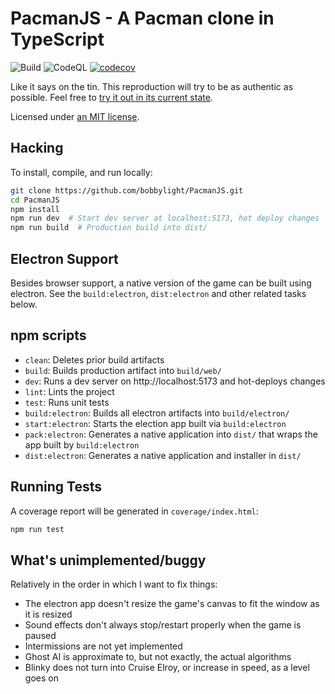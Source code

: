 # PacmanJS - A Pacman clone in TypeScript
![Build](https://github.com/bobbylight/PacmanJS/actions/workflows/build.yml/badge.svg)
![CodeQL](https://github.com/bobbylight/PacmanJS/actions/workflows/codeql-analysis.yml/badge.svg)
[![codecov](https://codecov.io/gh/bobbylight/PacmanJS/branch/master/graph/badge.svg?token=1AzwBREy4R)](https://codecov.io/gh/bobbylight/PacmanJS)

Like it says on the tin.  This reproduction will try to be as authentic as
possible.  Feel free to [try it out in its current state](http://bobbylight.github.io/PacmanJS/).

Licensed under [an MIT license](LICENSE.txt).


## Hacking
To install, compile, and run locally:

```bash
git clone https://github.com/bobbylight/PacmanJS.git
cd PacmanJS
npm install
npm run dev  # Start dev server at localhost:5173, hot deploy changes
npm run build  # Production build into dist/
```


## Electron Support
Besides browser support, a native version of the game can be built using
electron.  See the `build:electron`, `dist:electron` and other related tasks below.


## npm scripts

* `clean`: Deletes prior build artifacts
* `build`: Builds production artifact into `build/web/`
* `dev`:   Runs a dev server on http://localhost:5173 and hot-deploys changes
* `lint`: Lints the project
* `test`: Runs unit tests
* `build:electron`: Builds all electron artifacts into `build/electron/`
* `start:electron`: Starts the election app built via `build:electron`
* `pack:electron`: Generates a native application into `dist/` that wraps the app built by `build:electron`
* `dist:electron`: Generates a native application and installer in `dist/`


## Running Tests
A coverage report will be generated in `coverage/index.html`:

```bash
npm run test
```


## What's unimplemented/buggy
Relatively in the order in which I want to fix things:

* The electron app doesn't resize the game's canvas to fit the window as it is resized
* Sound effects don't always stop/restart properly when the game is paused
* Intermissions are not yet implemented
* Ghost AI is approximate to, but not exactly, the actual algorithms
* Blinky does not turn into Cruise Elroy, or increase in speed, as a level
  goes on
